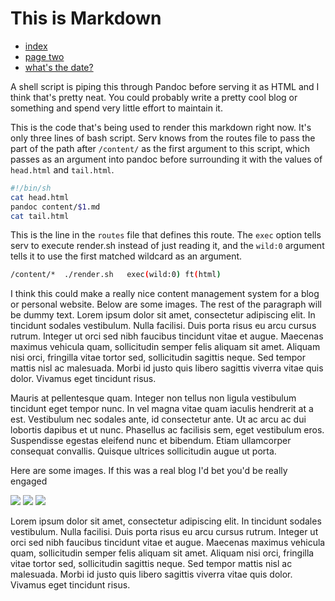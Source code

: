 # This is Markdown

- [index](/)
- [page two](/content/two)
- [what's the date?](/api/date)

A shell script is piping this through Pandoc before serving it as HTML and I
think that's pretty neat. You could probably write a pretty cool blog or
something and spend very little effort to maintain it.

This is the code that's being used to render this markdown right now. It's
only three lines of bash script. Serv knows from the routes file to pass the 
part of the path after `/content/` as the first argument to this script, which
passes as an argument into pandoc before surrounding it with the values of
`head.html` and `tail.html`.

```bash
#!/bin/sh
cat head.html
pandoc content/$1.md
cat tail.html
```

This is the line in the `routes` file that defines this route.
The `exec` option tells serv to execute render.sh instead of just reading it,
and the `wild:0` argument tells it to use the first matched wildcard as an
argument.

```bash
/content/*  ./render.sh	  exec(wild:0) ft(html)
```



I think this could make a really nice content management system for a blog or
personal website. Below are some images. The rest of the paragraph will be
dummy text.
Lorem ipsum dolor sit amet, consectetur adipiscing elit. In tincidunt sodales vestibulum. Nulla facilisi. Duis porta risus eu arcu cursus rutrum. Integer ut orci sed nibh faucibus tincidunt vitae et augue. Maecenas maximus vehicula quam, sollicitudin semper felis aliquam sit amet. Aliquam nisi orci, fringilla vitae tortor sed, sollicitudin sagittis neque. Sed tempor mattis nisl ac malesuada. Morbi id justo quis libero sagittis viverra vitae quis dolor. Vivamus eget tincidunt risus.

Mauris at pellentesque quam. Integer non tellus non ligula vestibulum tincidunt eget tempor nunc. In vel magna vitae quam iaculis hendrerit at a est. Vestibulum nec sodales ante, id consectetur ante. Ut ac arcu ac dui lobortis dapibus et ut nunc. Phasellus ac facilisis sem, eget vestibulum eros. Suspendisse egestas eleifend nunc et bibendum. Etiam ullamcorper consequat convallis. Quisque ultrices sollicitudin augue ut porta. 

Here are some images. If this was a real blog I'd bet you'd be really engaged

![](https://i.huffpost.com/gen/1271717/thumbs/o-LONDON-MAP-570.jpg?3)
![](/images/paris.jpg)
![](https://i.huffpost.com/gen/1271776/thumbs/o-LA-MAP-570.jpg?1)

Lorem ipsum dolor sit amet, consectetur adipiscing elit. In tincidunt sodales vestibulum. Nulla facilisi. Duis porta risus eu arcu cursus rutrum. Integer ut orci sed nibh faucibus tincidunt vitae et augue. Maecenas maximus vehicula quam, sollicitudin semper felis aliquam sit amet. Aliquam nisi orci, fringilla vitae tortor sed, sollicitudin sagittis neque. Sed tempor mattis nisl ac malesuada. Morbi id justo quis libero sagittis viverra vitae quis dolor. Vivamus eget tincidunt risus.
